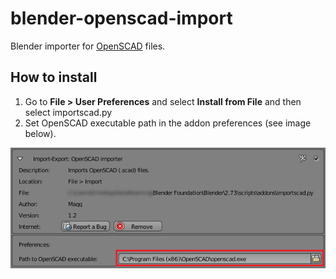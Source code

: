 blender-openscad-import
=======================

Blender importer for [OpenSCAD](http://www.openscad.org) files.

How to install
--------------

 1. Go to **File > User Preferences** and select **Install from File** and then select importscad.py
 2. Set OpenSCAD executable path in the addon preferences (see image below).

![Addon preferences](/prefs.png)